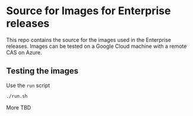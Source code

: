 # Source for Images for Enterprise releases

This repo contains the source for the images used in the Enterprise releases.
Images can be tested on a Google Cloud machine with a remote CAS on Azure.

## Testing the images

Use the `run` script

```sh
./run.sh
```

More TBD
